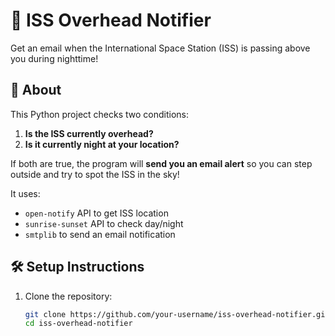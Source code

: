 # 🚀 ISS Overhead Notifier

Get an email when the International Space Station (ISS) is passing above you during nighttime!

## 📜 About

This Python project checks two conditions:

1. **Is the ISS currently overhead?**  
2. **Is it currently night at your location?**

If both are true, the program will **send you an email alert** so you can step outside and try to spot the ISS in the sky!

It uses:
- `open-notify` API to get ISS location
- `sunrise-sunset` API to check day/night
- `smtplib` to send an email notification

## 🛠️ Setup Instructions

1. Clone the repository:

   ```bash
   git clone https://github.com/your-username/iss-overhead-notifier.git
   cd iss-overhead-notifier
